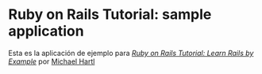 # Ruby on Rails Tutorial: sample application

Esta es la aplicación de ejemplo para [*Ruby on Rails Tutorial: Learn Rails by Example*](http://railstutorial.org/) por [Michael Hartl](http://michaelhartl.com)
